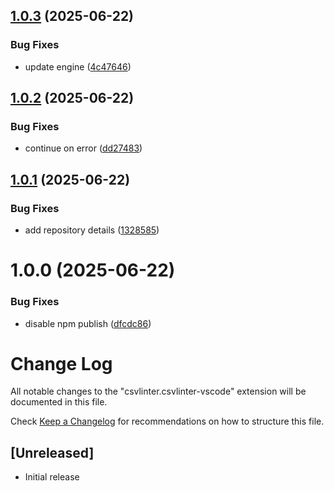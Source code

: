 ## [1.0.3](https://github.com/csvlinter/vscode-extension/compare/v1.0.2...v1.0.3) (2025-06-22)


### Bug Fixes

* update engine ([4c47646](https://github.com/csvlinter/vscode-extension/commit/4c47646c322fe02236e2569fcb5044eed8796182))

## [1.0.2](https://github.com/csvlinter/vscode-extension/compare/v1.0.1...v1.0.2) (2025-06-22)


### Bug Fixes

* continue on error ([dd27483](https://github.com/csvlinter/vscode-extension/commit/dd27483e381fac9ae66abbbb5f46ac54e628e01d))

## [1.0.1](https://github.com/csvlinter/vscode-extension/compare/v1.0.0...v1.0.1) (2025-06-22)


### Bug Fixes

* add repository details ([1328585](https://github.com/csvlinter/vscode-extension/commit/1328585ac63a97ddd913eb2c0184b1a20db88bc1))

# 1.0.0 (2025-06-22)


### Bug Fixes

* disable npm publish ([dfcdc86](https://github.com/csvlinter/vscode-extension/commit/dfcdc86c0143db35575332cb1d9445d064d9c508))

# Change Log

All notable changes to the "csvlinter.csvlinter-vscode" extension will be documented in this file.

Check [Keep a Changelog](http://keepachangelog.com/) for recommendations on how to structure this file.

## [Unreleased]

- Initial release
